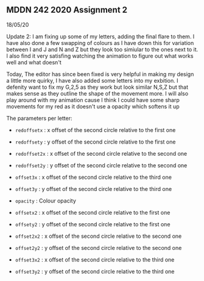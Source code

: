 ## MDDN 242 2020 Assignment 2

18/05/20

Update 2: I am fixing up some of my letters, adding the final flare to them. I have also done a few swapping of colours as I have down this for variation between I and J and N and Z but they look too simiular to the ones next to it. I also find it very satisfing watching the animation to figure out what works well and what doesn't

Today, The editor has since been fixed is very helpful in making my design a little more quirky, I have also added some letters into my exbition. I defenity want to fix my G,2,5 as they work but look similar N,S,Z but that makes sense as they outline the shape of the movement more. I will also play around with my animation cause I think I could have some sharp movements for my red as it doesn't use a opacity which softens it up

The parameters per letter:

  * `redoffsetx` : x offset of the second circle relative to the first one
  * `redoffsety` : y offset of the second circle relative to the first one
  * `redoffset2x` : x offset of the second circle relative to the second one
  * `redoffset2y` : y offset of the second circle relative to the second one
  * `offset3x` : x offset of the second circle relative to the third one
  * `offset3y` : y offset of the second circle relative to the third one

  *	`opacity` : Colour opacity

  * `offsetx2` : x offset of the second circle relative to the first one
  * `offsety2` : y offset of the second circle relative to the first one
  * `offset2x2` : x offset of the second circle relative to the second one
  * `offset2y2` : y offset of the second circle relative to the second one
  * `offset3x2` : x offset of the second circle relative to the third one
  * `offset3y2` : y offset of the second circle relative to the third one

